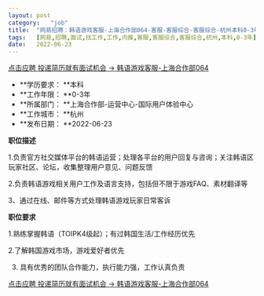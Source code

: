 ```yaml
---
layout:	post
category:	"job"
title:	"网易招聘：韩语游戏客服-上海合作部064-客服-客服综合-客服综合-杭州本科0-3年"
tags:	[网易,招聘,面试,找工作,工作,内推,客服,客服综合,客服综合,杭州,本科,0-3年]
date:	2022-06-23
---
```


[点击应聘 投递简历就有面试机会 ->  韩语游戏客服-上海合作部064](http://mobile.bole.netease.com/bole/boleDetail?id=41097&employeeId=346f03c3cda5f04c&key=all)



- **学历要求： **本科
- **工作年限： **0-3年
- **所属部门： **上海合作部-运营中心-国际用户体验中心
- **工作城市： **杭州
- **发布日期： **2022-06-23



**职位描述**

1.负责官方社交媒体平台的韩语运营；处理各平台的用户回复与咨询；关注韩语区玩家社区、论坛，收集整理用户意见、问题反馈

2.负责韩语游戏相关用户工作及语言支持，包括但不限于游戏FAQ、素材翻译等

3、通过在线、邮件等方式处理韩语游戏玩家日常客诉





**职位要求**

1.熟练掌握韩语（TOIPK4级起）；有过韩国生活/工作经历优先

2.了解韩国游戏市场，游戏爱好者优先

3. 具有优秀的团队合作能力，执行能力强，工作认真负责





[点击应聘 投递简历就有面试机会 ->  韩语游戏客服-上海合作部064](http://mobile.bole.netease.com/bole/boleDetail?id=41097&employeeId=346f03c3cda5f04c&key=all)